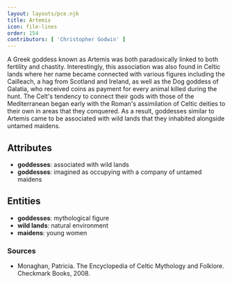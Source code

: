 ```yaml
---
layout: layouts/pce.njk
title: Artemis
icon: file-lines
order: 154
contributors: [ 'Christopher Godwin' ]
---
```

A Greek goddess known as Artemis was both paradoxically linked to both fertility and chastity. Interestingly, this association was also found in Celtic lands where her name became connected with various figures including the Cailleach, a hag from Scotland and Ireland, as well as the Dog goddess of Galatia, who received coins as payment for every animal killed during the hunt. The Celt's tendency to connect their gods with those of the Mediterranean began early with the Roman's assimilation of Celtic deities to their own in areas that they conquered. As a result, goddesses similar to Artemis came to be associated with wild lands that they inhabited alongside untamed maidens.

## Attributes

- **goddesses**: associated with wild lands
- **goddesses**: imagined as occupying with a company of untamed maidens

## Entities

- **goddesses**: mythological figure
- **wild lands**: natural environment
- **maidens**: young women

### Sources

- Monaghan, Patricia. The Encyclopedia of Celtic Mythology and Folklore. Checkmark Books, 2008.

